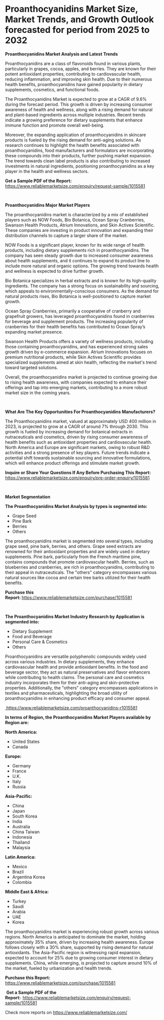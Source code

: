 <p><h1>Proanthocyanidins Market Size, Market Trends, and Growth Outlook forecasted for period from 2025 to 2032</h1></p><p><strong>Proanthocyanidins Market Analysis and Latest Trends</strong></p>
<p><p>Proanthocyanidins are a class of flavonoids found in various plants, particularly in grapes, cocoa, apples, and berries. They are known for their potent antioxidant properties, contributing to cardiovascular health, reducing inflammation, and improving skin health. Due to their numerous health benefits, proanthocyanidins have gained popularity in dietary supplements, cosmetics, and functional foods.</p><p>The Proanthocyanidins Market is expected to grow at a CAGR of 9.6% during the forecast period. This growth is driven by increasing consumer awareness of health and wellness, along with a rising demand for natural and plant-based ingredients across multiple industries. Recent trends indicate a growing preference for dietary supplements that enhance immune function and promote overall well-being. </p><p>Moreover, the expanding application of proanthocyanidins in skincare products is fueled by the rising demand for anti-aging solutions. As research continues to highlight the health benefits associated with proanthocyanidins, food manufacturers and formulators are incorporating these compounds into their products, further pushing market expansion. The trend towards clean label products is also contributing to increased investments in natural ingredients, positioning proanthocyanidins as a key player in the health and wellness sectors.</p></p>
<p><strong>Get a Sample PDF of the Report:&nbsp;</strong> <a href="https://www.reliablemarketsize.com/enquiry/request-sample/1015581?utm_campaign=2300&utm_medium=2&utm_source=Github&utm_content=ia&utm_term=06032025&utm_id=proanthocyanidins">https://www.reliablemarketsize.com/enquiry/request-sample/1015581</a></p>
<p>&nbsp;</p>
<p><strong>Proanthocyanidins Major Market Players</strong></p>
<p><p>The proanthocyanidins market is characterized by a mix of established players such as NOW Foods, Bio Botanica, Ocean Spray Cranberries, Swanson Health Products, Atrium Innovations, and Skin Actives Scientific. These companies are investing in product innovation and expanding their distribution channels to capture a larger share of the market.</p><p>NOW Foods is a significant player, known for its wide range of health products, including dietary supplements rich in proanthocyanidins. The company has seen steady growth due to increased consumer awareness about health supplements, and it continues to expand its product line to include more natural and organic options. The growing trend towards health and wellness is expected to drive further growth.</p><p>Bio Botanica specializes in herbal extracts and is known for its high-quality ingredients. The company has a strong focus on sustainability and sourcing, which appeals to environmentally-conscious consumers. As the demand for natural products rises, Bio Botanica is well-positioned to capture market growth.</p><p>Ocean Spray Cranberries, primarily a cooperative of cranberry and grapefruit growers, has leveraged proanthocyanidins found in cranberries for beverage and supplement products. The increasing popularity of cranberries for their health benefits has contributed to Ocean Spray’s expanding market presence.</p><p>Swanson Health Products offers a variety of wellness products, including those containing proanthocyanidins, and has experienced strong sales growth driven by e-commerce expansion. Atrium Innovations focuses on premium nutritional products, while Skin Actives Scientific provides specialized supplements aimed at skin health, reflecting the market's trend toward targeted solutions.</p><p>Overall, the proanthocyanidins market is projected to continue growing due to rising health awareness, with companies expected to enhance their offerings and tap into emerging markets, contributing to a more robust market size in the coming years.</p></p>
<p>&nbsp;</p>
<p><strong>What Are The Key Opportunities For Proanthocyanidins Manufacturers?</strong></p>
<p><p>The Proanthocyanidins market, valued at approximately USD 400 million in 2023, is projected to grow at a CAGR of around 7% through 2030. This growth is fueled by increasing demand for botanical extracts in nutraceuticals and cosmetics, driven by rising consumer awareness of health benefits such as antioxidant properties and cardiovascular health. North America and Europe are significant markets, owing to robust R&D activities and a strong presence of key players. Future trends indicate a potential shift towards sustainable sourcing and innovative formulations, which will enhance product offerings and stimulate market growth.</p></p>
<p><strong>Inquire or Share Your Questions If Any Before Purchasing This Report:</strong> <a href="https://www.reliablemarketsize.com/enquiry/pre-order-enquiry/1015581?utm_campaign=2300&utm_medium=2&utm_source=Github&utm_content=ia&utm_term=06032025&utm_id=proanthocyanidins">https://www.reliablemarketsize.com/enquiry/pre-order-enquiry/1015581</a></p>
<p>&nbsp;</p>
<p><strong>Market Segmentation</strong></p>
<p><strong>The Proanthocyanidins Market Analysis by types is segmented into:</strong></p>
<p><ul><li>Grape Seed</li><li>Pine Bark</li><li>Berries</li><li>Others</li></ul></p>
<p><p>The proanthocyanidins market is segmented into several types, including grape seed, pine bark, berries, and others. Grape seed extracts are renowned for their antioxidant properties and are widely used in dietary supplements. Pine bark, particularly from the French maritime pine, contains compounds that promote cardiovascular health. Berries, such as blueberries and cranberries, are rich in proanthocyanidins, contributing to their appeal in nutraceuticals. The "others" category encompasses various natural sources like cocoa and certain tree barks utilized for their health benefits.</p></p>
<p><strong>Purchase this Report:&nbsp;</strong><a href="https://www.reliablemarketsize.com/purchase/1015581?utm_campaign=2300&utm_medium=2&utm_source=Github&utm_content=ia&utm_term=06032025&utm_id=proanthocyanidins">https://www.reliablemarketsize.com/purchase/1015581</a></p>
<p>&nbsp;</p>
<p><strong>The Proanthocyanidins Market Industry Research by Application is segmented into:</strong></p>
<p><ul><li>Dietary Supplement</li><li>Food and Beverage</li><li>Personal Care & Cosmetics</li><li>Others</li></ul></p>
<p><p>Proanthocyanidins are versatile polyphenolic compounds widely used across various industries. In dietary supplements, they enhance cardiovascular health and provide antioxidant benefits. In the food and beverage sector, they act as natural preservatives and flavor enhancers while contributing to health claims. The personal care and cosmetics industry incorporates them for their anti-aging and skin-protective properties. Additionally, the "others" category encompasses applications in textiles and pharmaceuticals, highlighting the broad utility of proanthocyanidins in enhancing product efficacy and consumer appeal.</p></p>
<p><a href="https://www.reliablemarketsize.com/proanthocyanidins-r1015581?utm_campaign=2300&utm_medium=2&utm_source=Github&utm_content=ia&utm_term=06032025&utm_id=proanthocyanidins">&nbsp;https://www.reliablemarketsize.com/proanthocyanidins-r1015581</a></p>
<p><strong>In terms of Region, the Proanthocyanidins Market Players available by Region are:</strong></p>
<p>
    <p> <strong> North America: </strong>
        <ul>
            <li>United States</li>
            <li>Canada</li>
        </ul>
        </p> 
    <p> <strong> Europe: </strong>
        <ul>
            <li>Germany</li>
            <li>France</li>
            <li>U.K.</li>
            <li>Italy</li>
            <li>Russia</li>
        </ul>
        </p> 
    <p> <strong> Asia-Pacific: </strong>
        <ul>
            <li>China</li>
            <li>Japan</li>
            <li>South Korea</li>
            <li>India</li>
            <li>Australia</li>
            <li>China Taiwan</li>
            <li>Indonesia</li>
            <li>Thailand</li>
            <li>Malaysia</li>
        </ul>
        </p> 
    <p> <strong> Latin America: </strong>
        <ul>
            <li>Mexico</li>
            <li>Brazil</li>
            <li>Argentina Korea</li>
            <li>Colombia</li>
        </ul>
        </p> 
    <p> <strong> Middle East & Africa: </strong>
        <ul>
            <li>Turkey</li>
            <li>Saudi</li>
            <li>Arabia</li>
            <li>UAE</li>
            <li>Korea</li>
        </ul>
    </p>
    </p>
<p><p>The proanthocyanidins market is experiencing robust growth across various regions. North America is anticipated to dominate the market, holding approximately 35% share, driven by increasing health awareness. Europe follows closely with a 30% share, supported by rising demand for natural antioxidants. The Asia-Pacific region is witnessing rapid expansion, expected to account for 25% due to growing consumer interest in dietary supplements. China, while emerging, is projected to capture around 10% of the market, fueled by urbanization and health trends.</p></p>
<p><strong>Purchase this Report: </strong><a href="https://www.reliablemarketsize.com/purchase/1015581?utm_campaign=2300&utm_medium=2&utm_source=Github&utm_content=ia&utm_term=06032025&utm_id=proanthocyanidins">https://www.reliablemarketsize.com/purchase/1015581</a></p>
<p>&nbsp;<strong>Get a Sample PDF of the Report:&nbsp;&nbsp;</strong><a href="https://www.reliablemarketsize.com/enquiry/request-sample/1015581?utm_campaign=2300&utm_medium=2&utm_source=Github&utm_content=ia&utm_term=06032025&utm_id=proanthocyanidins">https://www.reliablemarketsize.com/enquiry/request-sample/1015581</a></p>
<p><strong></strong></p>
<p>Check more reports on <a href="https://www.reliablemarketsize.com/?utm_campaign=2300&utm_medium=2&utm_source=Github&utm_content=ia&utm_term=06032025&utm_id=proanthocyanidins">https://www.reliablemarketsize.com/</a></p>